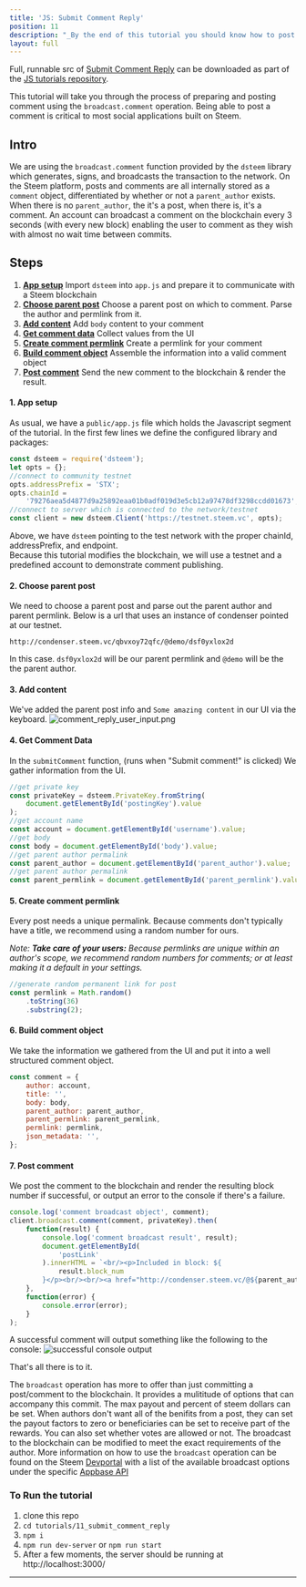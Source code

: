 ```yaml
---
title: 'JS: Submit Comment Reply'
position: 11
description: "_By the end of this tutorial you should know how to post a simple comment to Steem._"
layout: full
---              
```

<span class="fa-pull-left top-of-tutorial-repo-link"><span class="first-word">Full</span>, runnable src of [Submit Comment Reply](https://github.com/steemit/devportal-tutorials-js/tree/master/tutorials/11_submit_comment_reply) can be downloaded as part of the [JS tutorials repository](https://github.com/steemit/devportal-tutorials-js).</span>
<br>



This tutorial will take you through the process of preparing and posting comment using the `broadcast.comment` operation.
Being able to post a comment is critical to most social applications built on Steem.

## Intro

We are using the `broadcast.comment` function provided by the `dsteem` library which generates, signs, and broadcasts the transaction to the network. On the Steem platform, posts and comments are all internally stored as a `comment` object, differentiated by whether or not a `parent_author` exists. When there is no `parent_author`, the it's a post, when there is, it's a comment. An account can broadcast a comment on the blockchain every 3 seconds (with every new block) enabling the user to comment as they wish with almost no wait time between commits.

## Steps

1.  [**App setup**](#app-setup) Import `dsteem` into `app.js` and prepare it to communicate with a Steem blockchain
1.  [**Choose parent post**](#choose-post) Choose a parent post on which to comment. Parse the author and permlink from it.
1.  [**Add content**](#add-content) Add `body` content to your comment
1.  [**Get comment data**](#get-comment) Collect values from the UI
1.  [**Create comment permlink**](#get-permlink) Create a permlink for your comment
1.  [**Build comment object**](#build-comment) Assemble the information into a valid comment object
1.  [**Post comment**](#post-comment) Send the new comment to the blockchain & render the result.

#### 1. App setup<a name="app-setup"></a>

As usual, we have a `public/app.js` file which holds the Javascript segment of the tutorial. In the first few lines we define the configured library and packages:

```javascript
const dsteem = require('dsteem');
let opts = {};
//connect to community testnet
opts.addressPrefix = 'STX';
opts.chainId =
    '79276aea5d4877d9a25892eaa01b0adf019d3e5cb12a97478df3298ccdd01673';
//connect to server which is connected to the network/testnet
const client = new dsteem.Client('https://testnet.steem.vc', opts);
```

Above, we have `dsteem` pointing to the test network with the proper chainId, addressPrefix, and endpoint.  
Because this tutorial modifies the blockchain, we will use a testnet and a predefined account to demonstrate comment publishing.

#### 2. Choose parent post<a name="choose-post"></a>

We need to choose a parent post and parse out the parent author and parent permlink.
Below is a url that uses an instance of condenser pointed at our testnet.

```
http://condenser.steem.vc/qbvxoy72qfc/@demo/dsf0yxlox2d
```

In this case. `dsf0yxlox2d` will be our parent permlink and `@demo` will be the the parent author.

#### 3. Add content<a name="add-content"></a>

We've added the parent post info and `Some amazing content` in our UI via the keyboard.
![comment_reply_user_input.png](https://github.com/steemit/devportal-tutorials-js/blob/master/tutorials/11_submit_comment_reply/images/comment_reply_user_input.png?raw=true)

#### 4. Get Comment Data<a name="get-comment"></a>

In the `submitComment` function, (runs when "Submit comment!" is clicked)
We gather information from the UI.

```javascript
//get private key
const privateKey = dsteem.PrivateKey.fromString(
    document.getElementById('postingKey').value
);
//get account name
const account = document.getElementById('username').value;
//get body
const body = document.getElementById('body').value;
//get parent author permalink
const parent_author = document.getElementById('parent_author').value;
//get parent author permalink
const parent_permlink = document.getElementById('parent_permlink').value;
```

#### 5. Create comment permlink<a name="get-permlink"></a>

Every post needs a unique permalink.
Because comments don't typically have a title, we recommend using a random number for ours.

_Note: **Take care of your users:** Because permlinks are unique within an author's scope, we recommend random numbers for comments; or at least making it a default in your settings._

```javascript
//generate random permanent link for post
const permlink = Math.random()
    .toString(36)
    .substring(2);
```

#### 6. Build comment object<a name="build-comment"></a>

We take the information we gathered from the UI and put it into a well structured comment object.

```javascript
const comment = {
    author: account,
    title: '',
    body: body,
    parent_author: parent_author,
    parent_permlink: parent_permlink,
    permlink: permlink,
    json_metadata: '',
};
```

#### 7. Post comment<a name="post-comment"></a>

We post the comment to the blockchain and render the resulting block number if successful,
or output an error to the console if there's a failure.

```javascript
console.log('comment broadcast object', comment);
client.broadcast.comment(comment, privateKey).then(
    function(result) {
        console.log('comment broadcast result', result);
        document.getElementById(
            'postLink'
        ).innerHTML = `<br/><p>Included in block: ${
            result.block_num
        }</p><br/><br/><a href="http://condenser.steem.vc/@${parent_author}/${parent_permlink}">Check post here</a>`;
    },
    function(error) {
        console.error(error);
    }
);
```

A successful comment will output something like the following to the console:
![successful console output](https://github.com/steemit/devportal-tutorials-js/blob/master/tutorials/11_submit_comment_reply/images/comment_reply_successful_console_output.png?raw=true)

That's all there is to it.

The `broadcast` operation has more to offer than just committing a post/comment to the blockchain. It provides a mulititude of options that can accompany this commit. The max payout and percent of steem dollars can be set. When authors don't want all of the benifits from a post, they can set the payout factors to zero or beneficiaries can be set to receive part of the rewards. You can also set whether votes are allowed or not. The broadcast to the blockchain can be modified to meet the exact requirements of the author. More information on how to use the `broadcast` operation can be found on the Steem [Devportal](https://developers.steem.io/apidefinitions/#apidefinitions-broadcast-ops-comment) with a list of the available broadcast options under the specific [Appbase API](https://developers.steem.io/apidefinitions/#broadcast_ops_comment_options)

### To Run the tutorial

1.  clone this repo
1.  `cd tutorials/11_submit_comment_reply`
1.  `npm i`
1.  `npm run dev-server` or `npm run start`
1.  After a few moments, the server should be running at http://localhost:3000/


---
